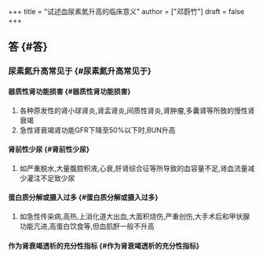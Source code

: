 +++
title = "试述血尿素氮升高的临床意义"
author = ["邓蔚竹"]
draft = false
+++

## 答 {#答}


### 尿素氮升高常见于 {#尿素氮升高常见于}


#### 器质性肾功能损害 {#器质性肾功能损害}

1.  各种原发性的肾小球肾炎,肾盂肾炎,间质性肾炎,肾肿瘤,多囊肾等所致的慢性肾衰竭
2.  急性肾衰竭肾功能GFR下降至50%以下时,BUN升高


#### 肾前性少尿 {#肾前性少尿}

1.  如严重脱水,大量腹腔积液,心衰,肝肾综合征等所导致的血容量不足,肾血流量减少灌注不足致少尿


#### 蛋白质分解或摄入过多 {#蛋白质分解或摄入过多}

1.  如急性传染病,高热,上消化道大出血,大面积烧伤,严重创伤,大手术后和甲状腺功能亢进,高蛋白饮食等,但血肌酐一般不升高


#### 作为肾衰竭透析的充分性指标 {#作为肾衰竭透析的充分性指标}